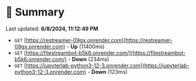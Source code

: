 # 📖 Summary
Last updated: **6/8/2024, 11:12:49 PM**

- `GET` [https://restreamer-09gx.onrender.com](https://restreamer-09gx.onrender.com) - **Up** (11400ms)
- `GET` [https://filestreambot-b5k6.onrender.com/](https://filestreambot-b5k6.onrender.com/) - **Down** (234ms)
- `GET` [https://jupyterlab-python3-12-3.onrender.com](https://jupyterlab-python3-12-3.onrender.com) - **Down** (123ms)
